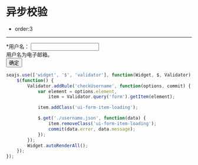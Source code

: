 # 异步校验

- order:3
-----------

<link charset="utf-8" rel="stylesheet" href="http://assets.alipay.com/al/alice.components.ui-form-1.0-src.css" />
<link charset="utf-8" rel="stylesheet" href="http://assets.alipay.com/al/alice.components.ui-button-orange-1.3-full.css" />

<div class="cell">
    <form id="test-form" class="ui-form" data-widget="validator">
        <div class="ui-form-item">
            <label for="username" class="ui-label"><span class="ui-form-required">*</span>用户名：</label>
            <input id="username" name="username" class="ui-input" required data-display="用户名" data-rule="email checkUsername" />
            <div class="ui-form-explain">用户名为电子邮箱。</div>
        </div>
        <div class="ui-form-item">
            <span class="ui-button-morange ui-button"><input class="ui-button-text" value="确定" type="submit"></span>
        </div>
    </form>
</div>

````javascript
seajs.use(['widget', '$', 'validator'], function(Widget, $, Validator) {
    $(function() {
        Validator.addRule('checkUsername', function(options, commit) {
            var element = options.element,
                item = Validator.query('form').getItem(element);

            item.addClass('ui-form-item-loading');

            $.get('./username.json', function(data) {
                item.removeClass('ui-form-item-loading');
                commit(data.error, data.message);
            });
        });
        Widget.autoRenderAll();
    });
});
````
